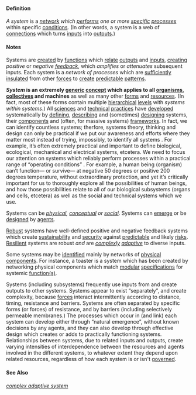 #### Definition

*A system* is a *[network](https://github.com/gcassel/Modular-Organization-Terminology/blob/master/terms/network.md) which [performs](https://github.com/gcassel/Modular-Organization-Terminology/blob/master/terms/perform.md) one or more [specific](https://github.com/gcassel/Modular-Organization-Terminology/blob/master/terms/specific.md) [processes](https://github.com/gcassel/Modular-Organization-Terminology/blob/master/terms/process.md)* within specific [conditions](https://github.com/gcassel/Modular-Organization-Terminology/blob/master/terms/condition.md).  (In other words, a system is a web of [connections](https://github.com/gcassel/Modular-Organization-Terminology/blob/master/terms/link.md) which turns [inputs](https://github.com/gcassel/Modular-Organization-Terminology/blob/master/terms/input.md) into [outputs](https://github.com/gcassel/Modular-Organization-Terminology/blob/master/terms/output.md).)

#### Notes

Systems are [created](https://github.com/gcassel/Modular-Organization-Terminology/blob/master/terms/create.md) by [functions](https://github.com/gcassel/Modular-Organization-Terminology/blob/master/terms/function.md) which [relate](https://github.com/gcassel/Modular-Organization-Terminology/blob/master/terms/relate.md) [outputs](https://github.com/gcassel/Modular-Organization-Terminology/blob/master/terms/output.md) and [inputs](https://github.com/gcassel/Modular-Organization-Terminology/blob/master/terms/input.md), [creating](https://github.com/gcassel/Modular-Organization-Terminology/blob/master/terms/create.md) *positive* or *negative [feedback](https://github.com/gcassel/Modular-Organization-Terminology/blob/master/terms/feedback.md)*, which *amplifies* or *attenuates* subsequent inputs. Each system is a *network of processes* which are [sufficiently](https://github.com/gcassel/Modular-Organization-Terminology/blob/master/terms/suffice.md) [insulated](https://github.com/gcassel/Modular-Organization-Terminology/blob/master/terms/insulate.md) from other [forces](https://github.com/gcassel/Modular-Organization-Terminology/blob/master/terms/force.md) to [create](https://github.com/gcassel/Modular-Organization-Terminology/blob/master/terms/create.md) [predictable](https://github.com/gcassel/Modular-Organization-Terminology/blob/master/terms/predict.md) [patterns](https://github.com/gcassel/Modular-Organization-Terminology/blob/master/terms/pattern.md).  

***System* is an extremely [generic](https://github.com/gcassel/Modular-Organization-Terminology/blob/master/terms/generic.md) [concept](https://github.com/gcassel/Modular-Organization-Terminology/blob/master/terms/concept.md) which applies to all [organisms](https://github.com/gcassel/Modular-Organization-Terminology/blob/master/terms/organism.md), [collectives](https://github.com/gcassel/Modular-Organization-Terminology/blob/master/terms/collective.md) and machines** as well as many other [forms](https://github.com/gcassel/Modular-Organization-Terminology/blob/master/terms/form.md) and [resources](https://github.com/gcassel/Modular-Organization-Terminology/blob/master/terms/resource.md).  (In fact, most of these forms contain multiple [hierarchical](https://github.com/gcassel/Modular-Organization-Terminology/blob/master/terms/hierarchy.md) [levels](https://github.com/gcassel/Modular-Organization-Terminology/blob/master/terms/level.md) with *systems within systems*.)  All [sciences](https://github.com/gcassel/Modular-Organization-Terminology/blob/master/terms/science.md) and [technical](https://github.com/gcassel/Modular-Organization-Terminology/blob/master/terms/technical.md) [practices](https://github.com/gcassel/Modular-Organization-Terminology/blob/master/terms/practice.md) have [developed](https://github.com/gcassel/Modular-Organization-Terminology/blob/master/terms/develop.md) systematically by [defining](https://github.com/gcassel/Modular-Organization-Terminology/blob/master/terms/define.md), [describing](https://github.com/gcassel/Modular-Organization-Terminology/blob/master/terms/describe.md) and (sometimes) [designing](https://github.com/gcassel/Modular-Organization-Terminology/blob/master/terms/design.md) systems, their [components](https://github.com/gcassel/Modular-Organization-Terminology/blob/master/terms/component.md) and (often, for massive systems) [frameworks](https://github.com/gcassel/Modular-Organization-Terminology/blob/master/terms/framework.md).  In fact, we can identify countless systems; therfore, systems theory, thinking and design can only be practical if we put our awareness and efforts where they matter most instead of trying, impossibly, to identify all systems . For example, it’s often extremely practical and important to define biological, ecological, mechanical and electrical systems, etcetera. We need to focus our attention on systems which reliably perform processes within a practical range of “operating conditions” . For example, a human being (organism) can’t function— or survive— at negative 50 degrees or positive 200 degrees temperature, without extraordinary protection, and yet it’s critically important for us to thoroughly explore all the possibilities of human beings, and how those possibilities relate to all of our biological subsystems (organs and cells, etcetera) as well as the social and technical systems which we use.

Systems can be *[physical](https://github.com/gcassel/Modular-Organization-Terminology/blob/master/terms/physical.md), [conceptual](https://github.com/gcassel/Modular-Organization-Terminology/blob/master/terms/concept.md) or [social](https://github.com/gcassel/Modular-Organization-Terminology/blob/master/terms/social.md)*.  Systems can [emerge](https://github.com/gcassel/Modular-Organization-Terminology/blob/master/terms/emergence.md) or be [designed](https://github.com/gcassel/Modular-Organization-Terminology/blob/master/terms/design.md) by [agents](https://github.com/gcassel/Modular-Organization-Terminology/blob/master/terms/agent.md).    

[Robust](https://github.com/gcassel/Modular-Organization-Terminology/blob/master/terms/robust.md) systems have well-defined positive and negative feedback systems which create [sustainability](https://github.com/gcassel/Modular-Organization-Terminology/blob/master/terms/sustain.md) and [security](https://github.com/gcassel/Modular-Organization-Terminology/blob/master/terms/secure.md) against [predictable](https://github.com/gcassel/Modular-Organization-Terminology/blob/master/terms/predict.md) and likely [risks](https://github.com/gcassel/Modular-Organization-Terminology/blob/master/terms/risk.md). [Resilient](https://github.com/gcassel/Modular-Organization-Terminology/blob/master/terms/resilient.md) systems are robust *and* are *[complexly](https://github.com/gcassel/Modular-Organization-Terminology/blob/master/terms/complex.md) [adaptive](https://github.com/gcassel/Modular-Organization-Terminology/blob/master/terms/adaptive.md)* to diverse inputs.

Some systems may be [identified](https://github.com/gcassel/Modular-Organization-Terminology/blob/master/terms/identify.md) mainly by networks of [physical](https://github.com/gcassel/Modular-Organization-Terminology/blob/master/terms/physical.md) [components](https://github.com/gcassel/Modular-Organization-Terminology/blob/master/terms/component.md).  For instance, a toaster is a system which has been created by networking physical components which match [modular](https://github.com/gcassel/Modular-Organization-Terminology/blob/master/terms/module.md) [specifications](https://github.com/gcassel/Modular-Organization-Terminology/blob/master/terms/specification.md) for systemic [function(s)](https://github.com/gcassel/Modular-Organization-Terminology/blob/master/terms/function.md).

Systems (including subsystems) frequently use inputs from and create outputs to other systems.  Systems appear to exist “separately”, and create complexity, because [forces](https://github.com/gcassel/Modular-Organization-Terminology/blob/master/terms/force.md) interact intermittently according to distance, timing, resistance and barriers.  Systems are often separated by specific forms (or forces) of resistance, and by barriers (including selectively permeable membranes.)  The processes which occur in (and link) each system can develop either through “natural emergence”, without known decisions by any agents, and they can also develop through effective design which creates or adds to practically functioning systems.   Relationships between systems, due to related inputs and outputs, create varying intensities of interdependence between the resources and agents involved in the different systems, to whatever extent they depend upon related resources, regardless of how each system is or isn't [governed](https://github.com/gcassel/Modular-Organization-Terminology/blob/master/terms/govern.md).

#### See Also

*[complex adaptive system](https://github.com/gcassel/Modular-Organization-Terminology/blob/master/terms/complex-adaptive-system.md)*
